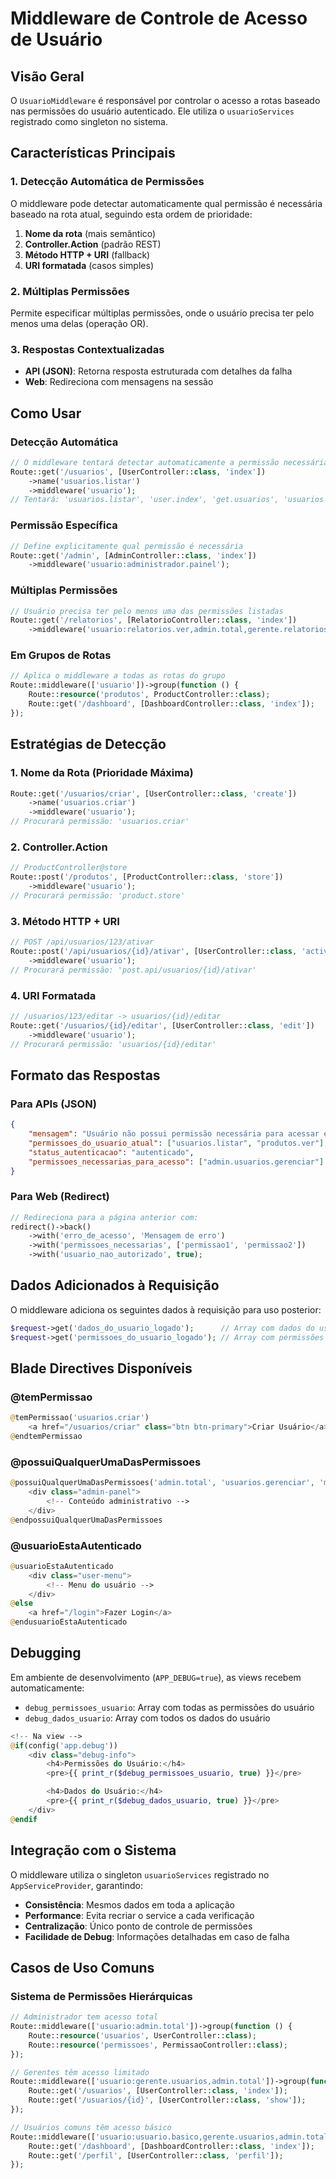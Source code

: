 # Middleware de Controle de Acesso de Usuário

## Visão Geral

O `UsuarioMiddleware` é responsável por controlar o acesso a rotas baseado nas permissões do usuário autenticado. Ele utiliza o `usuarioServices` registrado como singleton no sistema.

## Características Principais

### 1. **Detecção Automática de Permissões**
O middleware pode detectar automaticamente qual permissão é necessária baseado na rota atual, seguindo esta ordem de prioridade:

1. **Nome da rota** (mais semântico)
2. **Controller.Action** (padrão REST)
3. **Método HTTP + URI** (fallback)
4. **URI formatada** (casos simples)

### 2. **Múltiplas Permissões**
Permite especificar múltiplas permissões, onde o usuário precisa ter pelo menos uma delas (operação OR).

### 3. **Respostas Contextualizadas**
- **API (JSON)**: Retorna resposta estruturada com detalhes da falha
- **Web**: Redireciona com mensagens na sessão

## Como Usar

### Detecção Automática
```php
// O middleware tentará detectar automaticamente a permissão necessária
Route::get('/usuarios', [UserController::class, 'index'])
    ->name('usuarios.listar')
    ->middleware('usuario');
// Tentará: 'usuarios.listar', 'user.index', 'get.usuarios', 'usuarios'
```

### Permissão Específica
```php
// Define explicitamente qual permissão é necessária
Route::get('/admin', [AdminController::class, 'index'])
    ->middleware('usuario:administrador.painel');
```

### Múltiplas Permissões
```php
// Usuário precisa ter pelo menos uma das permissões listadas
Route::get('/relatorios', [RelatorioController::class, 'index'])
    ->middleware('usuario:relatorios.ver,admin.total,gerente.relatorios');
```

### Em Grupos de Rotas
```php
// Aplica o middleware a todas as rotas do grupo
Route::middleware(['usuario'])->group(function () {
    Route::resource('produtos', ProductController::class);
    Route::get('/dashboard', [DashboardController::class, 'index']);
});
```

## Estratégias de Detecção

### 1. Nome da Rota (Prioridade Máxima)
```php
Route::get('/usuarios/criar', [UserController::class, 'create'])
    ->name('usuarios.criar')
    ->middleware('usuario');
// Procurará permissão: 'usuarios.criar'
```

### 2. Controller.Action
```php
// ProductController@store
Route::post('/produtos', [ProductController::class, 'store'])
    ->middleware('usuario');
// Procurará permissão: 'product.store'
```

### 3. Método HTTP + URI
```php
// POST /api/usuarios/123/ativar
Route::post('/api/usuarios/{id}/ativar', [UserController::class, 'activate'])
    ->middleware('usuario');
// Procurará permissão: 'post.api/usuarios/{id}/ativar'
```

### 4. URI Formatada
```php
// /usuarios/123/editar -> usuarios/{id}/editar
Route::get('/usuarios/{id}/editar', [UserController::class, 'edit'])
    ->middleware('usuario');
// Procurará permissão: 'usuarios/{id}/editar'
```

## Formato das Respostas

### Para APIs (JSON)
```json
{
    "mensagem": "Usuário não possui permissão necessária para acessar este recurso",
    "permissoes_do_usuario_atual": ["usuarios.listar", "produtos.ver"],
    "status_autenticacao": "autenticado",
    "permissoes_necessarias_para_acesso": ["admin.usuarios.gerenciar"]
}
```

### Para Web (Redirect)
```php
// Redireciona para a página anterior com:
redirect()->back()
    ->with('erro_de_acesso', 'Mensagem de erro')
    ->with('permissoes_necessarias', ['permissao1', 'permissao2'])
    ->with('usuario_nao_autorizado', true);
```

## Dados Adicionados à Requisição

O middleware adiciona os seguintes dados à requisição para uso posterior:

```php
$request->get('dados_do_usuario_logado');      // Array com dados do usuário
$request->get('permissoes_do_usuario_logado'); // Array com permissões do usuário
```

## Blade Directives Disponíveis

### @temPermissao
```php
@temPermissao('usuarios.criar')
    <a href="/usuarios/criar" class="btn btn-primary">Criar Usuário</a>
@endtemPermissao
```

### @possuiQualquerUmaDasPermissoes
```php
@possuiQualquerUmaDasPermissoes('admin.total', 'usuarios.gerenciar', 'moderador.usuarios')
    <div class="admin-panel">
        <!-- Conteúdo administrativo -->
    </div>
@endpossuiQualquerUmaDasPermissoes
```

### @usuarioEstaAutenticado
```php
@usuarioEstaAutenticado
    <div class="user-menu">
        <!-- Menu do usuário -->
    </div>
@else
    <a href="/login">Fazer Login</a>
@endusuarioEstaAutenticado
```

## Debugging

Em ambiente de desenvolvimento (`APP_DEBUG=true`), as views recebem automaticamente:

- `debug_permissoes_usuario`: Array com todas as permissões do usuário
- `debug_dados_usuario`: Array com todos os dados do usuário

```php
<!-- Na view -->
@if(config('app.debug'))
    <div class="debug-info">
        <h4>Permissões do Usuário:</h4>
        <pre>{{ print_r($debug_permissoes_usuario, true) }}</pre>

        <h4>Dados do Usuário:</h4>
        <pre>{{ print_r($debug_dados_usuario, true) }}</pre>
    </div>
@endif
```

## Integração com o Sistema

O middleware utiliza o singleton `usuarioServices` registrado no `AppServiceProvider`, garantindo:

- **Consistência**: Mesmos dados em toda a aplicação
- **Performance**: Evita recriar o service a cada verificação
- **Centralização**: Único ponto de controle de permissões
- **Facilidade de Debug**: Informações detalhadas em caso de falha

## Casos de Uso Comuns

### Sistema de Permissões Hierárquicas
```php
// Administrador tem acesso total
Route::middleware(['usuario:admin.total'])->group(function () {
    Route::resource('usuarios', UserController::class);
    Route::resource('permissoes', PermissaoController::class);
});

// Gerentes têm acesso limitado
Route::middleware(['usuario:gerente.usuarios,admin.total'])->group(function () {
    Route::get('/usuarios', [UserController::class, 'index']);
    Route::get('/usuarios/{id}', [UserController::class, 'show']);
});

// Usuários comuns têm acesso básico
Route::middleware(['usuario:usuario.basico,gerente.usuarios,admin.total'])->group(function () {
    Route::get('/dashboard', [DashboardController::class, 'index']);
    Route::get('/perfil', [UserController::class, 'perfil']);
});
```
